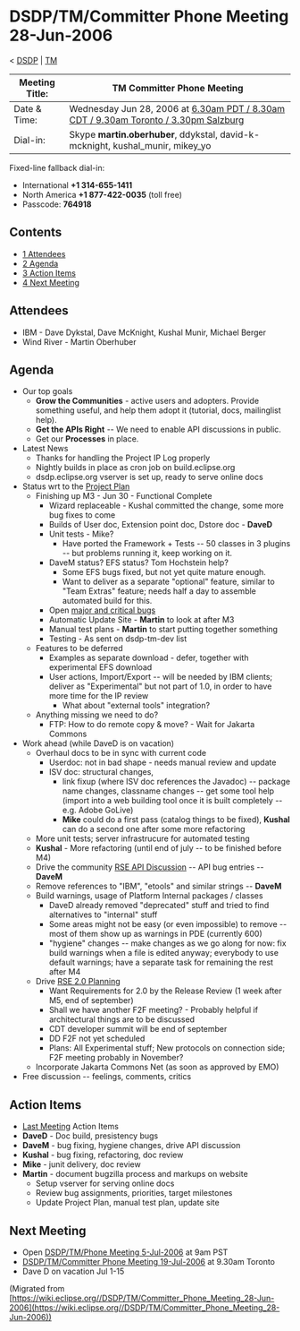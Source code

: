 

DSDP/TM/Committer Phone Meeting 28-Jun-2006
===========================================

< [DSDP](https://wiki.eclipse.org/DSDP "DSDP")‎ | [TM](./TM "DSDP/TM")

| Meeting Title: | **TM Committer Phone Meeting** |
| --- | --- |
| Date & Time: | Wednesday Jun 28, 2006 at [6.30am PDT / 8.30am CDT / 9.30am Toronto / 3.30pm Salzburg](http://www.timeanddate.com/worldclock/meetingdetails.html?year=2006&month=6&day=28&hour=13&min=30&sec=0&p1=223&p2=250&p3=421&p4=224) |
| Dial-in: | Skype **martin.oberhuber**, ddykstal, david-k-mcknight, kushal\_munir, mikey\_yo |

Fixed-line fallback dial-in:

*   International **+1 314-655-1411**
*   North America **+1 877-422-0035** (toll free)
*   Passcode: **764918**

Contents
--------

*   [1 Attendees](#Attendees)
*   [2 Agenda](#Agenda)
*   [3 Action Items](#Action-Items)
*   [4 Next Meeting](#Next-Meeting)

Attendees
---------

*   IBM - Dave Dykstal, Dave McKnight, Kushal Munir, Michael Berger
*   Wind River - Martin Oberhuber

Agenda
------

*   Our top goals
    *   **Grow the Communities** \- active users and adopters. Provide something useful, and help them adopt it (tutorial, docs, mailinglist help).
    *   **Get the APIs Right** \-\- We need to enable API discussions in public.
    *   Get our **Processes** in place.
*   Latest News
    *   Thanks for handling the Project IP Log properly
    *   Nightly builds in place as cron job on build.eclipse.org
    *   dsdp.eclipse.org vserver is set up, ready to serve online docs
*   Status wrt to the [Project Plan](https://www.eclipse.org/dsdp/tm/development/plan.php)
    *   Finishing up M3 - Jun 30 - Functional Complete
        *   Wizard replaceable - Kushal committed the change, some more bug fixes to come
        *   Builds of User doc, Extension point doc, Dstore doc - **DaveD**
        *   Unit tests - Mike?
            *   Have ported the Framework + Tests -- 50 classes in 3 plugins -- but problems running it, keep working on it.
        *   DaveM status? EFS status? Tom Hochstein help?
            *   Some EFS bugs fixed, but not yet quite mature enough.
            *   Want to deliver as a separate "optional" feature, similar to "Team Extras" feature; needs half a day to assemble automated build for this.
        *   Open [major and critical bugs](https://bugs.eclipse.org/bugs/buglist.cgi?query_format=advanced&classification=DSDP&product=Target+Management&component=RSE&bug_status=UNCONFIRMED&bug_status=NEW&bug_status=ASSIGNED&bug_status=REOPENED&bug_severity=blocker&bug_severity=critical&bug_severity=major&cmdtype=doit)
        *   Automatic Update Site - **Martin** to look at after M3
        *   Manual test plans - **Martin** to start putting together something
        *   Testing - As sent on dsdp-tm-dev list
    *   Features to be deferred
        *   Examples as separate download - defer, together with experimental EFS download
        *   User actions, Import/Export -- will be needed by IBM clients; deliver as "Experimental" but not part of 1.0, in order to have more time for the IP review
            *   What about "external tools" integration?
    *   Anything missing we need to do?
        *   FTP: How to do remote copy & move? - Wait for Jakarta Commons
*   Work ahead (while DaveD is on vacation)
    *   Overhaul docs to be in sync with current code
        *   Userdoc: not in bad shape - needs manual review and update
        *   ISV doc: structural changes,
            *   link fixup (where ISV doc references the Javadoc) -- package name changes, classname changes -- get some tool help (import into a web building tool once it is built completely -- e.g. Adobe GoLive)
            *   **Mike** could do a first pass (catalog things to be fixed), **Kushal** can do a second one after some more refactoring
    *   More unit tests; server infrastrucure for automated testing
    *   **Kushal** \- More refactoring (until end of july -- to be finished before M4)
    *   Drive the community [RSE API Discussion](./RSE_API_Discussion "RSE API Discussion") \-\- API bug entries -- **DaveM**
    *   Remove references to "IBM", "etools" and similar strings -- **DaveM**
    *   Build warnings, usage of Platform Internal packages / classes
        *   DaveD already removed "deprecated" stuff and tried to find alternatives to "internal" stuff
        *   Some areas might not be easy (or even impossible) to remove -- most of them show up as warnings in PDE (currently 600)
        *   "hygiene" changes -- make changes as we go along for now: fix build warnings when a file is edited anyway; everybody to use default warnings; have a separate task for remaining the rest after M4
    *   Drive [RSE 2.0 Planning](./RSE_2.0_Planning "RSE 2.0 Planning")
        *   Want Requirements for 2.0 by the Release Review (1 week after M5, end of september)
        *   Shall we have another F2F meeting? - Probably helpful if architectural things are to be discussed
        *   CDT developer summit will be end of september
        *   DD F2F not yet scheduled
        *   Plans: All Experimental stuff; New protocols on connection side; F2F meeting probably in November?
    *   Incorporate Jakarta Commons Net (as soon as approved by EMO)
*   Free discussion -- feelings, comments, critics

Action Items
------------

*   [Last Meeting](./Committer_Phone_Meeting_23-May-2006#Action_Items "DSDP/TM/Committer Phone Meeting 23-May-2006") Action Items
*   **DaveD** \- Doc build, presistency bugs
*   **DaveM** \- bug fixing, hygiene changes, drive API discussion
*   **Kushal** \- bug fixing, refactoring, doc review
*   **Mike** \- junit delivery, doc review
*   **Martin** \- document bugzilla process and markups on website
    *   Setup vserver for serving online docs
    *   Review bug assignments, priorities, target milestones
    *   Update Project Plan, manual test plan, update site

Next Meeting
------------

*   Open [DSDP/TM/Phone Meeting 5-Jul-2006](./Phone_Meeting_5-Jul-2006 "DSDP/TM/Phone Meeting 5-Jul-2006") at 9am PST
*   [DSDP/TM/Committer Phone Meeting 19-Jul-2006](./Committer_Phone_Meeting_19-Jul-2006 "DSDP/TM/Committer Phone Meeting 19-Jul-2006") at 9.30am Toronto
*   Dave D on vacation Jul 1-15


(Migrated from [https://wiki.eclipse.org//DSDP/TM/Committer_Phone_Meeting_28-Jun-2006](https://wiki.eclipse.org//DSDP/TM/Committer_Phone_Meeting_28-Jun-2006))